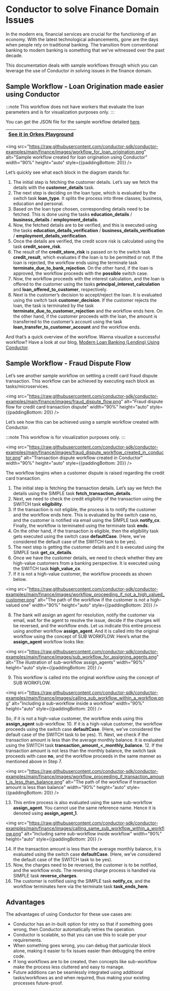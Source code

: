 
# Conductor to solve Finance Domain Issues

In the modern era, financial services are crucial for the functioning of an economy. With the latest technological advancements, gone are the days when people rely on traditional banking. The transition from conventional banking to modern banking is something that we’ve witnessed over the past decade. 

This documentation deals with sample workflows through which you can leverage the use of Conductor in solving issues in the finance domain. 

## Sample Workflow - Loan Origination made easier using Conductor

:::note
This workflow does not have workers that evaluate the loan parameters and is for visualization purposes only.
:::

You can get the JSON file for the sample workflow detailed [here](https://github.com/conductor-sdk/conductor-examples/blob/main/finance/loan_banking.json).

|[See it in Orkes Playground](https://play.orkes.io/workflowDef/loan_banking)|
|---| 

<img src="https://raw.githubusercontent.com/conductor-sdk/conductor-examples/main/finance/images/workflow_for_loan_origination.png"
alt="Sample workflow created for loan origination using Conductor" width="90%" height="auto" style={{paddingBottom: 20}} />

Let’s quickly see what each block in the diagram stands for.

1. The initial step is fetching the customer details. Let’s say we fetch the details with the **customer_details** task.  
2. The next step is deciding on the loan type, which is evaluated by the switch task **loan_type**. It splits the process into three classes; business, education and personal.
3. Based on the loan type chosen, corresponding details need to be fetched. This is done using the tasks **education_details** / **business_details** / **employment_details**.
4. Now, the fetched details are to be verified, and this is executed using the tasks **education_details_verification** / **business_details_verification** / **employment_details_verification**.
5. Once the details are verified, the credit score risk is calculated using the task **credit_score_risk**.
6. The result of the **credit_store_risk** is passed on to the switch task **credit_result**, which evaluates if the loan is to be permitted or not. If the loan is rejected, the workflow ends using the terminate task **terminate_due_to_bank_rejection**. On the other hand, if the loan is approved, the workflow proceeds with the **possible** switch case.
7. Now, the workflow proceeds with the interest calculation, and the loan is offered to the customer using the tasks **principal_interest_calculation** and **loan_offered_to_customer**, respectively.
8. Next is the customer’s decision to accept/reject the loan. It is evaluated using the switch task **customer_decision**. If the customer rejects the loan, the task is terminated by the task **terminate_due_to_customer_rejection** and the workflow ends here. On the other hand, if the customer proceeds with the loan, the amount is transferred to the customer’s account using the task **loan_transfer_to_customer_account** and the workflow ends.

And that’s a quick overview of the workflow. Wanna visualize a successful workflow? Have a look at our blog, [Modern Loan Banking (Lending) Using Conductor](https://orkes.io/content/blog/loan-banking-using-conductor). 

## Sample Workflow - Fraud Dispute Flow

Let’s see another sample workflow on settling a credit card fraud dispute transaction. This workflow can be achieved by executing each block as tasks/microservices.

<img src="https://raw.githubusercontent.com/conductor-sdk/conductor-examples/main/finance/images/fraud_dispute_flow.png"
alt="Fraud dispute flow for credit card transaction dispute" width="90%" height="auto" style={{paddingBottom: 20}} />

Let’s see how this can be achieved using a sample workflow created with Conductor. 

:::note
This workflow is for visualization purposes only.
:::

<img src="https://raw.githubusercontent.com/conductor-sdk/conductor-examples/main/finance/images/fraud_dispute_workflow_created_in_conductor.png"
alt="Transaction dispute workflow created in Conductor" width="90%" height="auto" style={{paddingBottom: 20}} />

The workflow begins when a customer dispute is raised regarding the credit card transaction.

1. The initial step is fetching the transaction details. Let’s say we fetch the details using the SIMPLE task **fetch_transaction_details**.
2. Next, we need to check the credit eligibility of the transaction using the SWITCH task **eligibility**.
3. If the transaction is not eligible, the process is to notify the customer and the workflow ends here. This is evaluated by the switch case no, and the customer is notified via email using the SIMPLE task **notify_cx**. Finally, the workflow is terminated using the terminate task **ends**.
4. On the other hand, if the transaction is eligible, then the eligibility task gets executed using the switch case **defaultCase**. (Here, we’ve considered the default case of the SWITCH task to be yes).
5. The next step is getting the customer details and it is executed using the SIMPLE task **get_cx_details**.
6. Once we have the customer details, we need to check whether they are high-value customers from a banking perspective. It is executed using the SWITCH task **high_value_cx**. 
7. If it is not a high-value customer, the workflow proceeds as shown below.

<img src="https://raw.githubusercontent.com/conductor-sdk/conductor-examples/main/finance/images/workflow_proceeding_if_not_a_high_valued_customer.png"
alt="The path of the workflow if the customer is not a high-valued one" width="90%" height="auto" style={{paddingBottom: 20}} />

8. The bank will assign an agent for resolution, notify the customer via email, wait for the agent to resolve the issue, decide if the charges will be reversed, and the workflow ends. Let us indicate this entire process using another workflow **assign_agent**. And it is called into the original workflow using the concept of SUB WORKFLOW. Here’s what the **assign_agent** workflow looks like:

<img src="https://raw.githubusercontent.com/conductor-sdk/conductor-examples/main/finance/images/sub_workflow_for_assigning_agents.png"
alt="The illustration of sub-workflow assign_agents" width="90%" height="auto" style={{paddingBottom: 20}} />

9. This workflow is called into the original workflow using the concept of SUB WORKFLOW.

<img src="https://raw.githubusercontent.com/conductor-sdk/conductor-examples/main/finance/images/calling_sub_workflow_within_a_workflow.png"
alt="Including a sub-workflow inside a workflow" width="90%" height="auto" style={{paddingBottom: 20}} />

So, if it is not a high-value customer, the workflow ends using this **assign_agent** sub-workflow.
10. If it is a high-value customer, the workflow proceeds using the switch case **defaultCase**. (Here, we’ve considered the default case of the SWITCH task to be yes).
11. Next, we check if the transaction amount is less than the average monthly balance. It is evaluated using the SWITCH task **transaction_amount_<_monthly_balance**. 
12. If the transaction amount is not less than the monthly balance, the switch task proceeds with case **no**, and the workflow proceeds in the same manner as mentioned above in Step 7. 

<img src="https://raw.githubusercontent.com/conductor-sdk/conductor-examples/main/finance/images/workflow_proceeding_if_transaction_amount_is_less_than_balance.png"
alt="The path of the workflow if transaction amount is less than balance" width="90%" height="auto" style={{paddingBottom: 20}} />

13. This entire process is also evaluated using the same sub-workflow **assign_agent**. You cannot use the same reference name. Hence it is denoted using **assign_agent_1**.

<img src="https://raw.githubusercontent.com/conductor-sdk/conductor-examples/main/finance/images/calling_same_sub_workflow_within_a_workflow.png"
alt="Including same sub-workflow inside workflow" width="90%" height="auto" style={{paddingBottom: 20}} />

14. If the transaction amount is less than the average monthly balance, it is evaluated using the switch case **defaultCase**. (Here, we’ve considered the default case of the SWITCH task to be yes).
15. Now, the charges need to be reversed, the customer is to be notified, and the workflow ends. The reversing charge process is handled via SIMPLE task **reverse_charges**.
16. The customer is notified using the SIMPLE task **notify_cx**, and the workflow terminates here via the terminate task **task_ends_here**.

## Advantages

The advantages of using Conductor for these use cases are:
* Conductor has an in-built option for retry so that if something goes wrong, then Conductor automatically retries the operation.
* Conductor is scalable, so that you can use this to scale per your requirements.
* When something goes wrong, you can debug that particular block alone, making it easier to fix issues easier than debugging the entire code.
* If long workflows are to be created, then concepts like sub-workflow make the process less cluttered and easy to manage.
* Future additions can be seamlessly integrated using additional tasks/workflows as and when required, thus making your existing processes future-proof. 